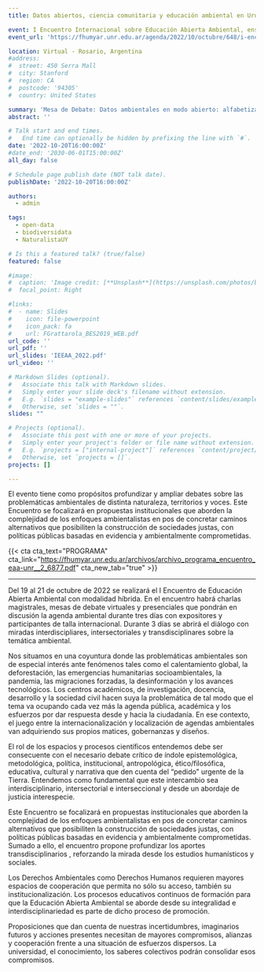 ```yaml
---
title: Datos abiertos, ciencia comunitaria y educación ambiental en Uruguay

event: I Encuentro Internacional sobre Educación Abierta Ambiental, enseñanza, activismo e investigación
event_url: 'https://fhumyar.unr.edu.ar/agenda/2022/10/octubre/648/i-encuentro-interdisciplinario-e-internacional--de-educacion-abierta-ambiental-investigacion-activismo-y-ensenanza'

location: Virtual - Rosario, Argentina
#address:
#  street: 450 Serra Mall
#  city: Stanford
#  region: CA
#  postcode: '94305'
#  country: United States

summary: 'Mesa de Debate: Datos ambientales en modo abierto: alfabetizaciones y colaboraciones en el I Encuentro Internacional sobre Educación Abierta Ambiental, enseñanza, activismo e investigación'
abstract: ''

# Talk start and end times.
#   End time can optionally be hidden by prefixing the line with `#`.
date: '2022-10-20T16:00:00Z'
#date_end: '2030-06-01T15:00:00Z'
all_day: false

# Schedule page publish date (NOT talk date).
publishDate: '2022-10-20T16:00:00Z'

authors:
  - admin

tags:
  - open-data
  - biodiversidata
  - NaturalistaUY

# Is this a featured talk? (true/false)
featured: false

#image:
#  caption: 'Image credit: [**Unsplash**](https://unsplash.com/photos/bzdhc5b3Bxs)'
#  focal_point: Right

#links:
#  - name: Slides
#    icon: file-powerpoint
#    icon_pack: fa
#    url: FGrattarola_BES2019_WEB.pdf
url_code: ''
url_pdf: ''
url_slides: 'IEEAA_2022.pdf'
url_video: ''

# Markdown Slides (optional).
#   Associate this talk with Markdown slides.
#   Simply enter your slide deck's filename without extension.
#   E.g. `slides = "example-slides"` references `content/slides/example-slides.md`.
#   Otherwise, set `slides = ""`.
slides: ""

# Projects (optional).
#   Associate this post with one or more of your projects.
#   Simply enter your project's folder or file name without extension.
#   E.g. `projects = ["internal-project"]` references `content/project/deep-learning/index.md`.
#   Otherwise, set `projects = []`.
projects: []

---
```


El evento tiene como propósitos profundizar y ampliar debates sobre las problemáticas ambientales de distinta naturaleza, territorios y voces. Este Encuentro se focalizará en propuestas institucionales que aborden la complejidad de los enfoques ambientalistas en pos de concretar caminos alternativos que posibiliten la construcción de sociedades justas, con políticas públicas basadas en evidencia y ambientalmente comprometidas.

{{< cta cta_text="PROGRAMA" cta_link="https://fhumyar.unr.edu.ar/archivos/archivo_programa_encuentro_eaa-unr__2_6877.pdf" cta_new_tab="true" >}}

---

Del 19 al 21 de octubre de 2022 se realizará el I Encuentro de Educación Abierta Ambiental con modalidad híbrida.
En el encuentro habrá charlas magistrales, mesas de debate virtuales y presenciales que pondrán en discusión la agenda ambiental durante tres días con expositores y participantes de talla internacional.
Durante 3 días se abrirá el diálogo con miradas interdiscipliares, intersectoriales y transdisciplinares sobre la temática ambiental.

Nos situamos en una coyuntura donde las problemáticas ambientales son de especial interés ante fenómenos tales como el calentamiento global, la deforestación, las emergencias humanitarias socioambientales, la pandemia, las migraciones forzadas, la desinformación y los avances tecnológicos. Los centros académicos, de investigación, docencia, desarrollo y la sociedad civil hacen suya la problemática de tal modo que el tema va ocupando cada vez más la agenda pública, académica y los esfuerzos por dar respuesta desde y hacia la ciudadanía. En ese contexto, el juego entre la internacionalización y localización de agendas ambientales van adquiriendo sus propios matices, gobernanzas y diseños.

El rol de los espacios y procesos científicos entendemos debe ser consecuente con el necesario debate crítico de índole epistemológica, metodológica, política, institucional, antropológica, ético/filosófica, educativa, cultural y narrativa que den cuenta del “pedido” urgente de la Tierra. Entendemos como fundamental que este intercambio sea interdisciplinario, intersectorial e interseccional y desde un abordaje de justicia interespecie.

Este Encuentro se focalizará en propuestas institucionales que aborden la complejidad de los enfoques ambientalistas en pos de concretar caminos alternativos que posibiliten la construcción de sociedades justas, con políticas públicas basadas en evidencia y ambientalmente comprometidas. Sumado a ello, el encuentro propone profundizar los aportes transdisciplinarios , reforzando la mirada desde los estudios humanísticos y sociales.

Los Derechos Ambientales como Derechos Humanos requieren mayores espacios de cooperación que permita no sólo su acceso, también su institucionalización. Los procesos educativos continuos de formación para que la Educación Abierta Ambiental se aborde desde su integralidad e interdisciplinariedad es parte de dicho proceso de promoción.

Proposiciones que dan cuenta de nuestras incertidumbres, imaginarios futuros y acciones presentes necesitan de mayores compromisos, alianzas y cooperación frente a una situación de esfuerzos dispersos. La universidad, el conocimiento, los saberes colectivos podrán consolidar esos compromisos.
